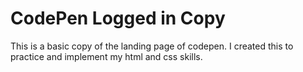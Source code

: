 # CodePen Logged in Copy
This is a basic copy of the landing page of codepen. I created this to practice and implement my html and css skills.
